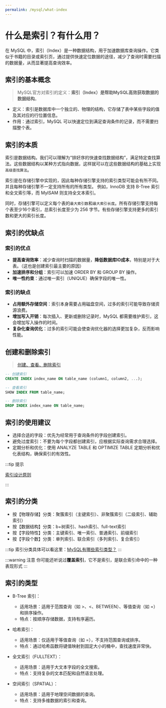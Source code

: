 ```yaml
---
permalink: /mysql/what-index
---
```


# 什么是索引？有什么用？

在 MySQL 中，索引（Index）是一种数据结构，用于加速数据库查询操作。它类似于书籍的目录或索引页，通过提供快速定位数据的途径，减少了查询时需要扫描的数据量，从而显著提高查询效率。

## 索引的基本概念

> MySQL官方对索引的定义：**索引（Index）是帮助MySQL高效获取数据的数据结构**。

- 定义：索引是数据库中一个独立的、物理的结构，它存储了表中某些字段的值及其对应的行位置信息。
- 作用：通过索引，MySQL 可以快速定位到满足查询条件的记录，而不需要扫描整个表。

## 索引的本质

索引是数据结构。我们可以理解为“排好序的快速查找数据结构”，满足特定查找算法。这些数据结构以某种方式指向数据，这样就可以在这些数据结构的基础上实现`高级查找算法`。

索引是在存储引擎中实现的，因此每种存储引擎支持的索引类型可能会有所不同。并且每种存储引擎不一定支持所有的所有类型。 例如，InnoDB 支持 B-Tree 索引和全文索引等，而 MyISAM 则支持全文本索引。

同时，存储引擎可以定义每个表的`最大索引数`和`最大索引长度`。所有存储引擎支持每个表至少16个索引，总索引长度至少为 256 字节。有些存储引擎支持更多的索引数和更大的索引长度。

## 索引的优缺点

### 索引的优点

- **提高查询效率**：减少查询时扫描的数据量，**降低数据库IO成本**，特别是对于大表。（这也是创建索引最主要的原因）
- **加速排序和分组**：索引可以加速 ORDER BY 和 GROUP BY 操作。
- **唯一性约束**：通过唯一索引（UNIQUE）确保字段的唯一性。

### 索引的缺点

- **占用额外存储空间**：索引本身需要占用磁盘空间，过多的索引可能导致存储资源浪费。
- **增加写入开销**：每次插入、更新或删除记录时，MySQL 都需要维护索引，这会增加写入操作的时间。
- **复杂化查询优化**：过多的索引可能会使查询优化器的选择更加复杂，反而影响性能。

## 创建和删除索引

> [创建、查看、删除索引](./创建、查看、删除索引.md)

```sql
-- 创建索引
CREATE INDEX index_name ON table_name (column1, column2, ...);

-- 查看索引
SHOW INDEX FROM table_name;

-- 删除索引
DROP INDEX index_name ON table_name;  
```

## 索引的使用建议

- 选择合适的字段：优先为经常用于查询条件的字段创建索引。
- 避免过度索引：不要为每个字段都创建索引，应根据实际查询需求合理选择。
- 定期分析和优化：使用 ANALYZE TABLE 和 OPTIMIZE TABLE 定期分析和优化表结构，确保索引的有效性。

:::tip 提示

[索引设计原则](./索引设计原则.md)

:::

## 索引的分类

- 按【物理存储】分类：聚簇索引（主键索引）、非聚簇索引（二级索引、辅助索引）
- 按【数据结构】分类：b+树索引、hash索引、full-text索引
- 按【字段特性】分类：主键索引、唯一索引、普通索引、前缀索引
- 按【字段个数】分类：单列索引、联合索引（多列索引、复合索引）

:::tip
索引分类具体可以看这里：[MySQL有哪些索引类型？](./MySQL有哪些索引类型？（索引分类）.md)
:::

:::warning 注意
你可能还听说过**覆盖索引**，它不是索引，是联合索引命中的一种表现形式
:::


## 索引的类型

- B-Tree 索引：
  - 适用场景：适用于范围查询（如 >、<、BETWEEN）、等值查询（如 =）和排序操作。
  - 特点：按顺序存储数据，支持有序遍历。

- 哈希索引：
  - 适用场景：仅适用于等值查询（如 =），不支持范围查询或排序。
  - 特点：通过哈希函数将键值映射到固定大小的桶中，查找速度非常快。

- 全文索引（FULLTEXT）：
  - 适用场景：适用于大文本字段的全文搜索。
  - 特点：支持复杂的文本匹配和自然语言处理。

- 空间索引（SPATIAL）：
  - 适用场景：适用于地理空间数据的查询。
  - 特点：支持多维数据的索引和查询。

